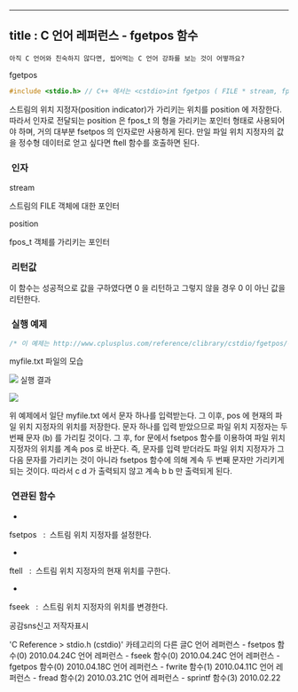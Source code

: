 ----------------
title : C 언어 레퍼런스 - fgetpos 함수
--------------



```warning
아직 C 언어와 친숙하지 않다면, 씹어먹는 C 언어 강좌를 보는 것이 어떻까요?
```


fgetpos




```cpp
#include <stdio.h> // C++ 에서는 <cstdio>int fgetpos ( FILE * stream, fpos_t * position );
```


스트림의 위치 지정자(position indicator)가 가리키는 위치를 position 에 저장한다. 
따라서 인자로 전달되는 position 은 fpos_t 의 형을 가리키는 포인터 형태로 사용되어야 하며, 거의 대부분 fsetpos 의 인자로만 사용하게 된다. 
만일 파일 위치 지정자의 값을 정수형 데이터로 얻고 싶다면 ftell 함수를 호출하면 된다. 



###  인자




stream

스트림의 FILE 객체에 대한 포인터

position

fpos_t 객체를 가리키는 포인터 



###  리턴값




이 함수는 성공적으로 값을 구하였다면 0 을 리턴하고 그렇지 않을 경우 0 이 아닌 값을 리턴한다. 



###  실행 예제




```cpp
/* 이 예제는 http://www.cplusplus.com/reference/clibrary/cstdio/fgetpos/에서 가져왔습니다.  */#include <stdio.h>int main (){    FILE * pFile;    int c;    int n;    fpos_t pos;    pFile = fopen ("myfile.txt","r");    if (pFile==NULL) perror ("Error opening file");    else    {        c = fgetc (pFile);        printf ("1st character is %c\n",c);        fgetpos (pFile,&pos);        for (n=0;n<3;n++)        {            fsetpos (pFile,&pos);            c = fgetc (pFile);            printf ("2nd character is %c\n",c);        }        fclose (pFile);    }    return 0;}
```


myfile.txt 파일의 모습


![](http://img1.daumcdn.net/thumb/R1920x0/?fname=http%3A%2F%2Fcfile4.uf.tistory.com%2Fimage%2F156B741F4BCA43C84F2A48)
실행 결과


![](http://img1.daumcdn.net/thumb/R1920x0/?fname=http%3A%2F%2Fcfile6.uf.tistory.com%2Fimage%2F156A741F4BCA43C8528424)


위 예제에서 일단 myfile.txt 에서 문자 하나를 입력받는다. 그 이후, pos 에 현재의 파일 위치 지정자의 위치를 저장한다. 문자 하나를 입력 받았으므로 파일 위치 지정자는 두 번째 문자 (b) 를 가리킬 것이다. 그 후, for 문에서 fsetpos 함수를 이용하여 파일 위치 지정자의 위치를 계속 pos 로 바꾼다. 즉, 문자를 입력 받더라도 파일 위치 지정자가 그 다음 문자를 가리키는 것이 아니라 fsetpos 함수에 의해 계속 두 번째 문자만 가리키게 되는 것이다. 따라서 c d 가 출력되지 않고 계속 b b 만 출력되게 된다. 



###  연관된 함수





* 

fsetpos
  :  스트림 위치 지정자를 설정한다.


* 

ftell
  :  스트림 위치 지정자의 현재 위치를 구한다.


* 

fseek
  :  스트림 위치 지정자의 위치를 변경한다.








공감sns신고
저작자표시

'C Reference > stdio.h (cstdio)' 카테고리의 다른 글C 언어 레퍼런스 - fsetpos 함수(0)
2010.04.24C 언어 레퍼런스 - fseek 함수(0)
2010.04.24C 언어 레퍼런스 - fgetpos 함수(0)
2010.04.18C 언어 레퍼런스 - fwrite 함수(1)
2010.04.11C 언어 레퍼런스 - fread 함수(2)
2010.03.21C 언어 레퍼런스 - sprintf 함수(3)
2010.02.22


